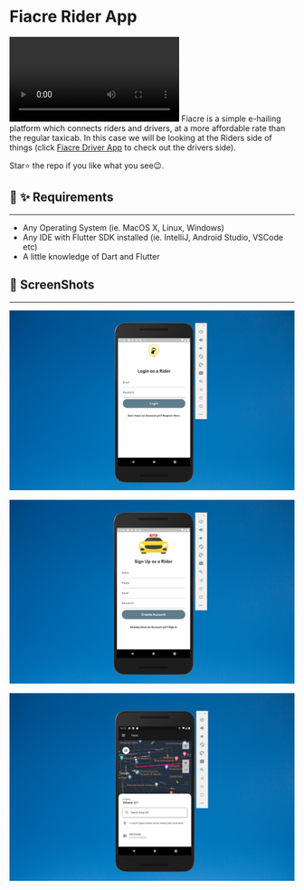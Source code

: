 # **Fiacre Rider App**
![Vid](https://github.com/MathabatheTokelo/Rider-App/blob/master/samples/4.mp4)
Fiacre is a simple e-hailing platform which connects riders and drivers, at a more affordable rate than the regular taxicab. In this case we will be looking at the Riders side of things (click [Fiacre Driver App](https://github.com/MathabatheTokelo/Driver-App.git) to check out the drivers side).

Star⭐ the repo if you like what you see😉.




## **📸 ✨ Requirements**
-----

- Any Operating System (ie. MacOS X, Linux, Windows)
- Any IDE with Flutter SDK installed (ie. IntelliJ, Android Studio, VSCode etc)
- A little knowledge of Dart and Flutter


## **📸 ScreenShots**
-----
![Login Screen ](https://github.com/MathabatheTokelo/Rider-App/blob/master/samples/1.png)



![Registration Screen](https://github.com/MathabatheTokelo/Rider-App/blob/master/samples/2.png)


![Main Screen](https://github.com/MathabatheTokelo/Rider-App/blob/master/samples/3.png)


![]()

